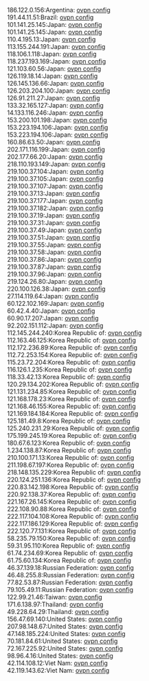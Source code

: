 186.122.0.156:Argentina: [ovpn config](vpn/186_122_0_156.ovpn)  
191.44.11.51:Brazil: [ovpn config](vpn/191_44_11_51.ovpn)  
101.141.25.145:Japan: [ovpn config](vpn/101_141_25_145.ovpn)  
101.141.25.145:Japan: [ovpn config](vpn/101_141_25_145.ovpn)  
110.4.195.13:Japan: [ovpn config](vpn/110_4_195_13.ovpn)  
113.155.244.191:Japan: [ovpn config](vpn/113_155_244_191.ovpn)  
118.106.1.118:Japan: [ovpn config](vpn/118_106_1_118.ovpn)  
118.237.193.169:Japan: [ovpn config](vpn/118_237_193_169.ovpn)  
121.103.60.56:Japan: [ovpn config](vpn/121_103_60_56.ovpn)  
126.119.18.14:Japan: [ovpn config](vpn/126_119_18_14.ovpn)  
126.145.136.66:Japan: [ovpn config](vpn/126_145_136_66.ovpn)  
126.203.204.100:Japan: [ovpn config](vpn/126_203_204_100.ovpn)  
126.91.211.27:Japan: [ovpn config](vpn/126_91_211_27.ovpn)  
133.32.165.127:Japan: [ovpn config](vpn/133_32_165_127.ovpn)  
14.133.116.246:Japan: [ovpn config](vpn/14_133_116_246.ovpn)  
153.200.101.198:Japan: [ovpn config](vpn/153_200_101_198.ovpn)  
153.223.194.106:Japan: [ovpn config](vpn/153_223_194_106.ovpn)  
153.223.194.106:Japan: [ovpn config](vpn/153_223_194_106.ovpn)  
160.86.63.50:Japan: [ovpn config](vpn/160_86_63_50.ovpn)  
202.171.116.199:Japan: [ovpn config](vpn/202_171_116_199.ovpn)  
202.177.66.20:Japan: [ovpn config](vpn/202_177_66_20.ovpn)  
218.110.193.149:Japan: [ovpn config](vpn/218_110_193_149.ovpn)  
219.100.37.104:Japan: [ovpn config](vpn/219_100_37_104.ovpn)  
219.100.37.105:Japan: [ovpn config](vpn/219_100_37_105.ovpn)  
219.100.37.107:Japan: [ovpn config](vpn/219_100_37_107.ovpn)  
219.100.37.13:Japan: [ovpn config](vpn/219_100_37_13.ovpn)  
219.100.37.177:Japan: [ovpn config](vpn/219_100_37_177.ovpn)  
219.100.37.182:Japan: [ovpn config](vpn/219_100_37_182.ovpn)  
219.100.37.19:Japan: [ovpn config](vpn/219_100_37_19.ovpn)  
219.100.37.31:Japan: [ovpn config](vpn/219_100_37_31.ovpn)  
219.100.37.49:Japan: [ovpn config](vpn/219_100_37_49.ovpn)  
219.100.37.51:Japan: [ovpn config](vpn/219_100_37_51.ovpn)  
219.100.37.55:Japan: [ovpn config](vpn/219_100_37_55.ovpn)  
219.100.37.58:Japan: [ovpn config](vpn/219_100_37_58.ovpn)  
219.100.37.86:Japan: [ovpn config](vpn/219_100_37_86.ovpn)  
219.100.37.87:Japan: [ovpn config](vpn/219_100_37_87.ovpn)  
219.100.37.96:Japan: [ovpn config](vpn/219_100_37_96.ovpn)  
219.124.26.80:Japan: [ovpn config](vpn/219_124_26_80.ovpn)  
220.100.126.38:Japan: [ovpn config](vpn/220_100_126_38.ovpn)  
27.114.119.64:Japan: [ovpn config](vpn/27_114_119_64.ovpn)  
60.122.102.169:Japan: [ovpn config](vpn/60_122_102_169.ovpn)  
60.42.4.40:Japan: [ovpn config](vpn/60_42_4_40.ovpn)  
60.90.17.207:Japan: [ovpn config](vpn/60_90_17_207.ovpn)  
92.202.151.112:Japan: [ovpn config](vpn/92_202_151_112.ovpn)  
112.145.244.240:Korea Republic of: [ovpn config](vpn/112_145_244_240.ovpn)  
112.163.46.125:Korea Republic of: [ovpn config](vpn/112_163_46_125.ovpn)  
112.172.236.89:Korea Republic of: [ovpn config](vpn/112_172_236_89.ovpn)  
112.72.253.154:Korea Republic of: [ovpn config](vpn/112_72_253_154.ovpn)  
115.23.72.204:Korea Republic of: [ovpn config](vpn/115_23_72_204.ovpn)  
116.126.1.235:Korea Republic of: [ovpn config](vpn/116_126_1_235.ovpn)  
118.33.42.13:Korea Republic of: [ovpn config](vpn/118_33_42_13.ovpn)  
120.29.134.202:Korea Republic of: [ovpn config](vpn/120_29_134_202.ovpn)  
121.131.234.85:Korea Republic of: [ovpn config](vpn/121_131_234_85.ovpn)  
121.168.178.23:Korea Republic of: [ovpn config](vpn/121_168_178_23.ovpn)  
121.168.46.155:Korea Republic of: [ovpn config](vpn/121_168_46_155.ovpn)  
121.169.184.184:Korea Republic of: [ovpn config](vpn/121_169_184_184.ovpn)  
125.181.49.8:Korea Republic of: [ovpn config](vpn/125_181_49_8.ovpn)  
125.240.231.29:Korea Republic of: [ovpn config](vpn/125_240_231_29.ovpn)  
175.199.245.19:Korea Republic of: [ovpn config](vpn/175_199_245_19.ovpn)  
180.67.6.123:Korea Republic of: [ovpn config](vpn/180_67_6_123.ovpn)  
1.234.138.87:Korea Republic of: [ovpn config](vpn/1_234_138_87.ovpn)  
210.100.171.13:Korea Republic of: [ovpn config](vpn/210_100_171_13.ovpn)  
211.198.67.197:Korea Republic of: [ovpn config](vpn/211_198_67_197.ovpn)  
218.148.135.229:Korea Republic of: [ovpn config](vpn/218_148_135_229.ovpn)  
220.124.251.136:Korea Republic of: [ovpn config](vpn/220_124_251_136.ovpn)  
220.83.142.198:Korea Republic of: [ovpn config](vpn/220_83_142_198.ovpn)  
220.92.138.37:Korea Republic of: [ovpn config](vpn/220_92_138_37.ovpn)  
221.167.26.145:Korea Republic of: [ovpn config](vpn/221_167_26_145.ovpn)  
222.108.90.88:Korea Republic of: [ovpn config](vpn/222_108_90_88.ovpn)  
222.117.104.108:Korea Republic of: [ovpn config](vpn/222_117_104_108.ovpn)  
222.117.186.129:Korea Republic of: [ovpn config](vpn/222_117_186_129.ovpn)  
222.120.77.131:Korea Republic of: [ovpn config](vpn/222_120_77_131.ovpn)  
58.235.79.150:Korea Republic of: [ovpn config](vpn/58_235_79_150.ovpn)  
59.31.95.110:Korea Republic of: [ovpn config](vpn/59_31_95_110.ovpn)  
61.74.234.69:Korea Republic of: [ovpn config](vpn/61_74_234_69.ovpn)  
61.75.60.134:Korea Republic of: [ovpn config](vpn/61_75_60_134.ovpn)  
46.37.139.18:Russian Federation: [ovpn config](vpn/46_37_139_18.ovpn)  
46.48.255.8:Russian Federation: [ovpn config](vpn/46_48_255_8.ovpn)  
77.82.53.87:Russian Federation: [ovpn config](vpn/77_82_53_87.ovpn)  
79.105.49.11:Russian Federation: [ovpn config](vpn/79_105_49_11.ovpn)  
122.99.21.46:Taiwan: [ovpn config](vpn/122_99_21_46.ovpn)  
171.6.138.97:Thailand: [ovpn config](vpn/171_6_138_97.ovpn)  
49.228.64.29:Thailand: [ovpn config](vpn/49_228_64_29.ovpn)  
156.47.69.140:United States: [ovpn config](vpn/156_47_69_140.ovpn)  
207.98.148.67:United States: [ovpn config](vpn/207_98_148_67.ovpn)  
47.148.185.224:United States: [ovpn config](vpn/47_148_185_224.ovpn)  
70.181.84.61:United States: [ovpn config](vpn/70_181_84_61.ovpn)  
72.167.225.92:United States: [ovpn config](vpn/72_167_225_92.ovpn)  
98.96.4.16:United States: [ovpn config](vpn/98_96_4_16.ovpn)  
42.114.108.12:Viet Nam: [ovpn config](vpn/42_114_108_12.ovpn)  
42.119.143.62:Viet Nam: [ovpn config](vpn/42_119_143_62.ovpn)  
